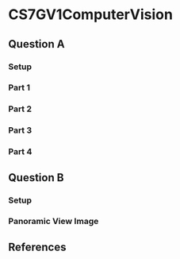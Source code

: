 # CS7GV1ComputerVision

## Question A

### Setup

### Part 1

### Part 2

### Part 3

### Part 4

## Question B

### Setup

### Panoramic View Image

## References
